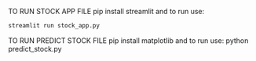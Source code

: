 TO RUN STOCK APP FILE 
pip install streamlit
and to run use:

   ```bash
   streamlit run stock_app.py
   ```


TO RUN PREDICT STOCK FILE
pip install matplotlib
and to run use: python predict_stock.py
